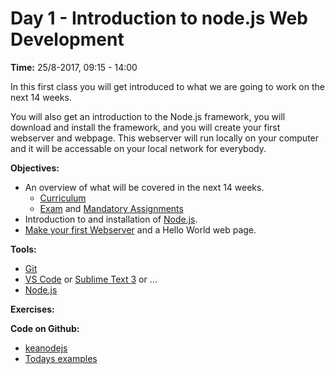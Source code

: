# Day 1 - Introduction to node.js Web Development    

**Time:** 25/8-2017, 09:15 - 14:00

In this first class you will get introduced to what we are going to work on the next 14 weeks.   

You will also get an introduction to the Node.js framework, you will download and install the framework, and you will create your first webserver and webpage. This webserver will run locally on your computer and it will be accessable on your local network for everybody. 

**Objectives:**

* An overview of what will be covered in the next 14 weeks.
  * [Curriculum](https://github.com/ElectiveNodejs/Curriculum/blob/master/README.md )
  * [Exam](/exam-requirements/) and [Mandatory Assignments]()
* Introduction to and installation of [Node.js](https://nodejs.org/en/).
* [Make your first Webserver](/my-first-webserver/) and a Hello World web page.

**Tools:**  

* [Git](https://git-scm.com/downloads)  
* [VS Code](https://code.visualstudio.com/) or [Sublime Text 3](https://www.sublimetext.com/3) or ...    
* [Node.js](https://nodejs.org/en/)

**Exercises:**  
<!--
* [Install git](https://git-scm.com/downloads)
* [Unix/Linux Command Reference](https://ubuntudanmark.dk/filer/fwunixref.pdf)
* <a href="/my-first-webserver/">My first Webserver</a> (used as "follow along" example in this class)

--> 
<strong>Code on Github: </strong>
<ul>
	<li><a href="https://github.com/keanodejs">keanodejs</a></li>
	<li><a href="https://github.com/keanodejs?utf8=%E2%9C%93&amp;query=01">Todays examples</a></li>
</ul>
